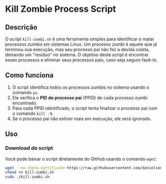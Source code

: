 # Kill Zombie Process Script

## Descrição

O script `kill-zumbi.sh` é uma ferramenta simples para identificar e matar processos zumbis em sistemas Linux. Um processo zumbi é aquele que já terminou sua execução, mas seu processo pai não fez a devida coleta, deixando um "resíduo" no sistema. O objetivo deste script é encontrar esses processos e eliminar seus processos pais, caso seja seguro fazê-lo.

## Como funciona

1. O script identifica todos os processos zumbis no sistema usando o comando `ps`.
2. Ele verifica o **PID do processo pai** (PPID) de cada processo zumbi encontrado.
3. Para cada PPID identificado, o script tenta finalizar o processo pai com o comando `kill -9`.
4. Se o processo pai não estiver mais em execução, ele será ignorado.

## Uso

### Download do script

Você pode baixar o script diretamente do GitHub usando o comando `wget`:

```bash
wget --no-check-certificate https://raw.githubusercontent.com/danielson-alencar/scritps-shell/refs/heads/main/kill-zumbi.sh
chmod +x kill-zumbi.sh
sudo ./kill-zumbi.sh


